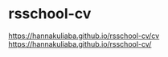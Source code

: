 # rsschool-cv
https://hannakuliaba.github.io/rsschool-cv/cv
https://hannakuliaba.github.io/rsschool-cv/
